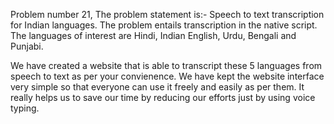 Problem number 21,
The problem statement is:-
Speech to text transcription for Indian languages. The problem entails transcription in the native script. The languages of interest are Hindi, Indian English, Urdu, Bengali and Punjabi.

We have created a website that is able to transcript these 5 languages from speech to text as per your convienence.
We have kept the website interface very simple so that everyone can use it freely and easily as per them.
It really helps us to save our time by reducing our efforts just by using voice typing.
